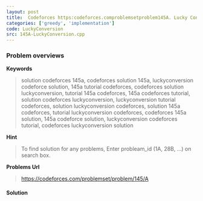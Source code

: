 ```yaml
---
layout: post
title:  Codeforces https:codeforces.comproblemsetproblem145A. Lucky Conversion solution
categories: ['greedy', 'implementation']
code: LuckyConversion
src: 145A-LuckyConversion.cpp
---
```

### **Problem overviews**

**Keywords**
> solution codeforces 145a, codeforces solution 145a, luckyconversion codeforce solution, 145a tutorial codeforces, codeforces solution luckyconversion, tutorial 145a codeforces, 145a codeforces tutorial, solution codeforces luckyconversion, luckyconversion tutorial codeforces, solution luckyconversion codeforces, solution 145a codeforces, tutorial luckyconversion codeforces, codeforces 145a solution, 145a codeforce solution, luckyconversion codeforces tutorial, codeforces luckyconversion solution

**Hint**
> To find solution for any problems, Enter probleam_id (1A, 28B, ...) on search box. 

**Problems Url**
> https://codeforces.com/problemset/problem/145/A

#### **Solution**



